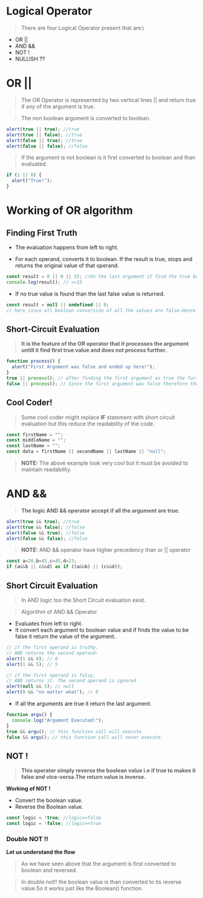 # Logical Operator

> There are four Logical Operator present that are:\

- OR ||
- AND &&
- NOT !
- NULLISH ??

# OR ||

> The OR Operator is represented by two vertical lines || and return true if any of the argument is true.

> The non boolean argument is converted to boolean.

```javascript
alert(true || true); //true
alert(true || false); //true
alert(false || true); //true
alert(false || false); //false
```

> If the argument is not boolean is it first converted to boolean and than evaluated.

```javascript
if (1 || 0) {
  alert("True!");
}
```

# Working of OR algorithm

## Finding First Truth

- The evaluation happens from left to right.

- For each operand, converts it to boolean. If the result is true, stops and returns the original value of that operand.

```javascript
const result = 0 || 0 || 15; //On the last argument it find the true boolean value and return it to the result variable.
console.log(result); // =>15
```

- If no true value is found than the last false value is returned.

```javascript
const result = null || undefined || 0;
// here since all boolean conversion of all the values are false.Hence the last value i.e 0 is returned.
```

## Short-Circuit Evaluation

> **It is the feature of the OR operator that it processes the argument untill it find first true value and does not process further.**

```javascript
function process() {
  alert("First Argument was false and ended up here!");
}
true || process(); // after finding the first argument as true the further process was stop.
false || process(); // Since the first argument was false therefore the check for second was done
```

## Cool Coder!

> Some cool coder might replace **IF** statement with short circuit evaluation but this reduce the readability of the code.

```javascript
const firstName = "";
const middleName = "";
const lastName = "";
const data = firstName || secondName || lastName || "null";
```

> **NOTE:** The above example look very cool but it must be avoided to maintain readability.

# AND &&

> **The logic AND && operator accept if all the argument are true.**

```javascript
alert(true && true); //true
alert(true && false); //false
alert(false && true); //false
alert(false && false); //false
```

> **NOTE:** AND && operator have higher precedency than or || operator

```javascript
const a=20,b=45,c=45,d=23;
if (a&&b || c&&d) as if ((a&&b) || (c&&d));
```

## Short Circuit Evaluation

> In AND logic too the Short Circuit evaluation exist.

> Algorithm of AND && Operator

- Evaluates from left to right.
- It convert each argument to boolean value and if finds the value to be false it return the value of the argument.

```javascript
// if the first operand is truthy,
// AND returns the second operand:
alert(1 && 0); // 0
alert(1 && 5); // 5

// if the first operand is falsy,
// AND returns it. The second operand is ignored
alert(null && 5); // null
alert(0 && "no matter what"); // 0
```

- If all the arguments are true it return the last argument.

```javascript
function argu() {
  console.log("Argument Executed!");
}
true && argu(); // this function call will execute
false && argu(); // this function call will never execute.
```

## NOT !

> **This operator simply reverse the boolean value i.e if true to makes it false and vice-versa.The return value is inverse.**

**Working of NOT !**
- Convert the boolean value.
- Reverse the Boolean value.

```javascript
const logic = !true; //logic=>false
const logic = !false; //logic=>true
```
### Double NOT !!

**Let us understand the flow**
> As we have seen above that the argument is first converted to boolean and reversed.

> In double not!! the boolean value is than converted to its reverse value.So it works just like the Boolean() function.
 